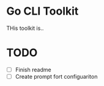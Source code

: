 # Go CLI Toolkit

THis toolkit is..
 
# TODO

- [ ] Finish readme
- [ ] Create prompt fort configuariton
